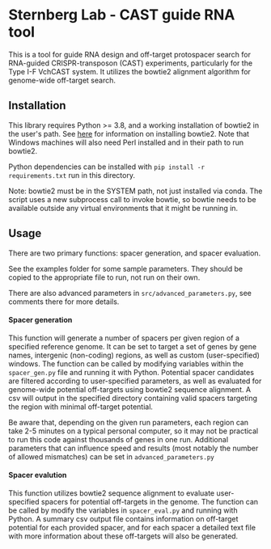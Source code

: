 # Sternberg Lab - CAST guide RNA tool 
This is a tool for guide RNA design and off-target protospacer search for RNA-guided CRISPR-transposon (CAST) experiments, particularly for the Type I-F VchCAST system. 
It utilizes the bowtie2 alignment algorithm for genome-wide off-target search.

## Installation
This library requires Python >= 3.8, and a working installation of bowtie2 in the user's path. 
See [here](http://bowtie-bio.sourceforge.net/bowtie2/manual.shtml#obtaining-bowtie-2) for information on installing bowtie2. Note that Windows machines will also need Perl installed and in their path to run bowtie2. 

Python dependencies can be installed with `pip install -r requirements.txt` run in this directory. 

Note: bowtie2 must be in the SYSTEM path, not just installed via conda. The script uses a new subprocess call to invoke bowtie, so bowtie needs to be available outside any virtual environments that it might be running in. 

## Usage
There are two primary functions: spacer generation, and spacer evaluation. 

See the examples folder for some sample parameters. They should be copied to the appropriate file to run, not run on their own. 

There are also advanced parameters in `src/advanced_parameters.py`, see comments there for more details. 

#### Spacer generation
This function will generate a number of spacers per given region of a specified reference genome. It can be set to target a set of genes by gene names, intergenic (non-coding) regions, as well as custom (user-specified) windows. 
The function can be called by modifying variables within the `spacer_gen.py` file and running it with Python. Potential spacer candidates are filtered according to user-specified parameters, as well as evaluated for genome-wide potential off-targets using bowtie2 sequence alignment. A csv will output in the specified directory containing valid spacers targeting the region with minimal off-target potential. 

Be aware that, depending on the given run parameters, each region can take 2-5 minutes on a typical personal computer, so it may not be practical to run this code against thousands of genes in one run. Additional parameters that can influence speed and results (most notably the number of allowed mismatches) can be set in `advanced_parameters.py`

#### Spacer evalution
This function utilizes bowtie2 sequence alignment to evaluate user-specified spacers for potential off-targets in the genome. The function can be called by modify the variables in `spacer_eval.py` and running with Python. A summary csv output file contains information on off-target potential for each provided spacer, and for each spacer a detailed text file with more information about these off-targets will also be generated. 
